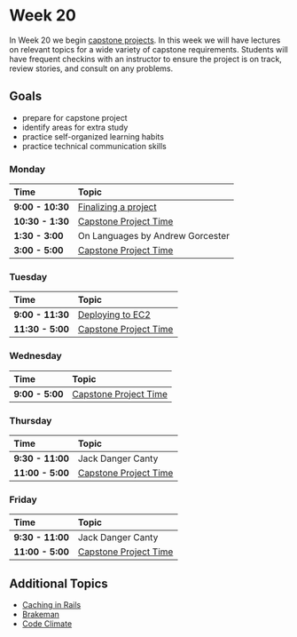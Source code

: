 # Week 20

In Week 20 we begin [capstone projects](../capstone/capstone.md). In this week
we will have lectures on relevant topics for a wide variety of capstone
requirements. Students will have frequent checkins with an instructor to ensure
the project is on track, review stories, and consult on any problems.

## Goals

- prepare for capstone project
- identify areas for extra study
- practice self-organized learning habits
- practice technical communication skills

### Monday

| Time              | Topic                                        |
|:------------------|:---------------------------------------------|
| **9:00 - 10:30** | [Finalizing a project](choose-your-project.md) |
| **10:30 - 1:30**  | [Capstone Project Time](../capstone/capstone.md)|
| **1:30 - 3:00**   | On Languages by Andrew Gorcester         |
| **3:00 - 5:00**  | [Capstone Project Time](../capstone/capstone.md)|

### Tuesday

| Time              | Topic                                                  |
|:------------------|:-------------------------------------------------------|
| **9:00 - 11:30**  | [Deploying to EC2](tuesday/provisioning-and-deploying-to-a-vps.md) |
| **11:30 - 5:00**  | [Capstone Project Time](../capstone/capstone.md)|

### Wednesday

| Time            | Topic                      |
|:----------------|:---------------------------|
| **9:00 - 5:00**  | [Capstone Project Time](../capstone/capstone.md)|

### Thursday

| Time            | Topic                            |
|:----------------|:---------------------------------|
| **9:30 - 11:00** | Jack Danger Canty                    |
| **11:00 - 5:00**  | [Capstone Project Time](../capstone/capstone.md)|

### Friday

| Time              | Topic                                                  |
|:------------------|:-------------------------------------------------------|
| **9:30 - 11:00** | Jack Danger Canty                    |
| **11:00 - 5:00**  | [Capstone Project Time](../capstone/capstone.md)|

Additional Topics
----------

- [Caching in Rails](wednesday/caching-in-rails.md)
- [Brakeman](thursday/brakeman.md)
- [Code Climate](thursday/code_climate.md)
